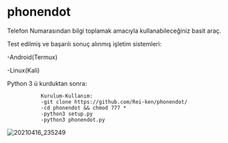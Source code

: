 # phonendot
Telefon Numarasından bilgi toplamak amacıyla kullanabileceğiniz basit araç.

Test edilmiş ve başarılı sonuç alınmış işletim sistemleri:

-Android(Termux)

-Linux(Kali)

Python 3 ü kurduktan sonra:

               Kurulum-Kullanım:
               -git clone https://github.com/Rei-ken/phonendot/
               -cd phonendot && chmod 777 * 
               -python3 setup.py
               -python3 phonendot.py
![20210416_235249](https://user-images.githubusercontent.com/65914978/115082716-ff81fe80-9f0e-11eb-9e22-9b8f2af77d53.jpg)
